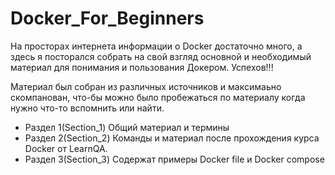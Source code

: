 # Docker_For_Beginners
На просторах интернета информации о Docker достаточно много, а здесь я посторался собрать на свой взгляд основной и необходимый материал для понимания и пользования Докером. Успехов!!!

Материал был собран из различных источников и максимаьно скомпанован, что-бы можно было пробежаться по материалу когда нужно что-то вспомнить или найти.
- Раздел 1(Section_1) Общий материал и термины
- Раздел 2(Section_2) Команды и материал после прохождения курса Docker от LearnQA.
- Раздел 3(Section_3) Содержат примеры Docker file и Docker compose
